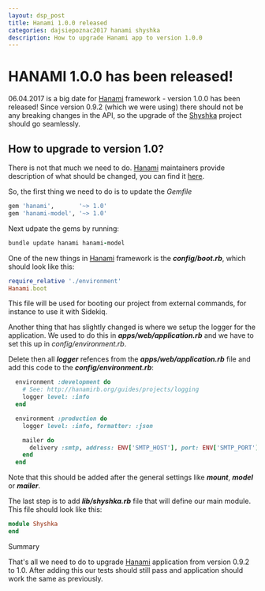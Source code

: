 ```yaml
---
layout: dsp_post
title: Hanami 1.0.0 released
categories: dajsiepoznac2017 hanami shyshka
description: How to upgrade Hanami app to version 1.0.0
---
```


# HANAMI 1.0.0 has been released!

06.04.2017 is a big date for [Hanami](http://hanamirb.org/) framework - version 1.0.0 has been released! Since version 0.9.2 (which we were using) there should not be any breaking changes in the API, so the upgrade of the [Shyshka](https://github.com/detfis/shyshka) project should go seamlessly. 

## How to upgrade to version 1.0?

There is not that much we need to do. [Hanami](http://hanamirb.org/) maintainers provide description of what should be changed, you can find it [here](http://hanamirb.org/guides/upgrade-notes/v100/).

So, the first thing we need to do is to update the *Gemfile*

```ruby
gem 'hanami',       '~> 1.0'
gem 'hanami-model', '~> 1.0'
```

Next udpate the gems by running:

```ruby
bundle update hanami hanami-model
```

One of the new things in [Hanami](http://hanamirb.org/) framework is the **_config/boot.rb_**, which should look like this:

```ruby
require_relative './environment'
Hanami.boot
```

This file will be used for booting our project from external commands, for instance to use it with Sidekiq.

Another thing that has slightly changed is where we setup the logger for the application. We used to do this in **_apps/web/application.rb_** and we have to set this up in *config/environment.rb*.

Delete then all **_logger_** refences from the **_apps/web/application.rb_** file and add this code to the **_config/environment.rb_**: 

```ruby
  environment :development do
    # See: http://hanamirb.org/guides/projects/logging
    logger level: :info
  end

  environment :production do
    logger level: :info, formatter: :json

    mailer do
      delivery :smtp, address: ENV['SMTP_HOST'], port: ENV['SMTP_PORT']
    end
  end
```

Note that this should be added after the general settings like **_mount_**, **_model_** or **_mailer_**.

The last step is to add **_lib/shyshka.rb_** file that will define our main module. This file should look like this:

```ruby
module Shyshka
end
```

Summary

That's all we need to do to upgrade [Hanami](http://hanamirb.org/) application from version 0.9.2 to 1.0. After adding this our tests should still pass and application should work the same as previously.





